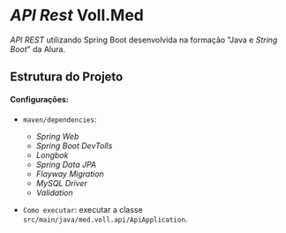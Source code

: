 # _API Rest_ Voll.Med

_API REST_ utilizando Spring Boot desenvolvida na formação "Java e _String Boot_" da Alura.

## Estrutura do Projeto

#### Configurações:
- `maven/dependencies`:
  - _Spring Web_
  - _Spring Boot DevTolls_
  - _Longbok_
  - _Spring Data JPA_
  - _Flayway Migration_
  - _MySQL Driver_
  - _Validation_


- `Como executar`: executar a classe `src/main/java/med.voll.api/ApiApplication`.  





